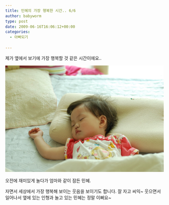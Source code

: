 ```yaml
---
title: 민혜의 가장 행복한 시간.. 6/6
author: babyworm
type: post
date: 2009-06-16T16:06:12+00:00
categories:
  - 아빠되기

---
```

제가 옆에서 보기에 가장 행복할 것 같은 시간이에요..

<img decoding="async" src="DSC_4967.jpg">

오전에 재미있게 놀다가&nbsp;엄마와 같이 잠든 민혜.

자면서&nbsp;세상에서 가장 행복해 보이는 웃음을 보이기도 합니다. 잘 자고 씨익~ 웃으면서 일어나서 옆에 있는 인형과 놀고 있는 민혜는 정말 이뻐요~
